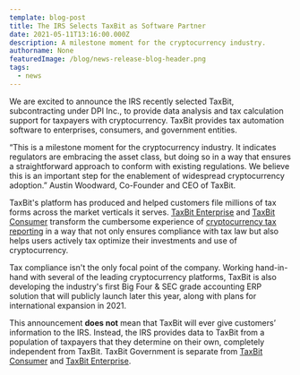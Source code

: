 ```yaml
---
template: blog-post
title: The IRS Selects TaxBit as Software Partner
date: 2021-05-11T13:16:00.000Z
description: A milestone moment for the cryptocurrency industry.
authorname: None
featuredImage: /blog/news-release-blog-header.png
tags:
  - news
---
```

We are excited to announce the IRS recently selected TaxBit, subcontracting under DPI Inc., to provide data analysis and tax calculation support for taxpayers with cryptocurrency. TaxBit provides tax automation software to enterprises, consumers, and government entities.

“This is a milestone moment for the cryptocurrency industry. It indicates regulators are embracing the asset class, but doing so in a way that ensures a straightforward approach to conform with existing regulations. We believe this is an important step for the enablement of widespread cryptocurrency adoption.” Austin Woodward, Co-Founder and CEO of TaxBit.

TaxBit's platform has produced and helped customers file millions of tax forms across the market verticals it serves. [TaxBit Enterprise](https://c212.net/c/link/?t=0&l=en&o=3084017-1&h=25334278&u=https%3A%2F%2Fc212.net%2Fc%2Flink%2F%3Ft%3D0%26l%3Den%26o%3D3028102-1%26h%3D3414542430%26u%3Dhttps%253A%252F%252Ftaxbit.com%252Fenterprise%26a%3DTaxBit%2BEnterprise&a=TaxBit+Enterprise) and [TaxBit Consumer](https://c212.net/c/link/?t=0&l=en&o=3084017-1&h=2534834221&u=https%3A%2F%2Fc212.net%2Fc%2Flink%2F%3Ft%3D0%26l%3Den%26o%3D3028102-1%26h%3D952950897%26u%3Dhttps%253A%252F%252Ftaxbit.com%252Fconsumer%26a%3DTaxBit%2BConsumer&a=TaxBit+Consumer) transform the cumbersome experience of [cryptocurrency tax reporting](https://taxbit.com/blog/cryptocurrency-tax-reporting-clarified/) in a way that not only ensures compliance with tax law but also helps users actively tax optimize their investments and use of cryptocurrency.

Tax compliance isn't the only focal point of the company. Working hand-in-hand with several of the leading cryptocurrency platforms, TaxBit is also developing the industry's first Big Four & SEC grade accounting ERP solution that will publicly launch later this year, along with plans for international expansion in 2021.

This announcement **does not** mean that TaxBit will ever give customers’ information to the IRS. Instead, the IRS provides data to TaxBit from a population of taxpayers that they determine on their own, completely independent from TaxBit. TaxBit Government is separate from [TaxBit Consumer](https://taxbit.com/consumer) and [TaxBit Enterprise](https://taxbit.com/enterprise).